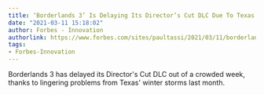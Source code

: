 ```yaml
---
title: ‘Borderlands 3’ Is Delaying Its Director’s Cut DLC Due To Texas Storms
date: "2021-03-11 15:18:02"
author: Forbes - Innovation
authorlink: https://www.forbes.com/sites/paultassi/2021/03/11/borderlands-3-is-delaying-its-directors-cut-dlc-due-to-texas-storms/
tags:
- Forbes-Innovation
---
```

Borderlands 3 has delayed its Director's Cut DLC out of a crowded week, thanks to lingering problems from Texas' winter storms last month.